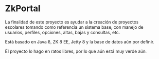 ZkPortal
===================
La finalidad de este proyecto es ayudar a la creación de proyectos escolares tomando como referencia un sistema base, con manejo de usuarios, perfiles, opciones, altas, bajas y consultas, etc.

Está basado en Java 8, ZK 8 EE, Jetty 8 y la base de datos aún por definir.

El proyecto lo hago en ratos libres, por lo que aún está muy verde aún.
